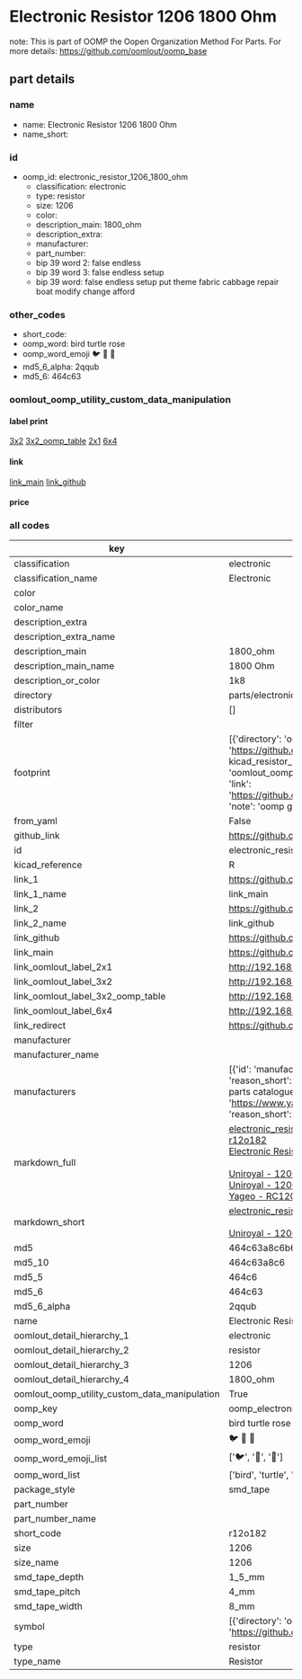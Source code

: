 # Electronic Resistor 1206 1800 Ohm  

note: This is part of OOMP the Oopen Organization Method For Parts. For more details: https://github.com/oomlout/oomp_base

##  part details
  







### name
* name: Electronic Resistor 1206 1800 Ohm
* name_short: 
### id
* oomp_id: electronic_resistor_1206_1800_ohm
  * classification: electronic
  * type: resistor
  * size: 1206
  * color: 
  * description_main: 1800_ohm
  * description_extra: 
  * manufacturer: 
  * part_number: 
  * bip 39 word 2: false endless
  * bip 39 word 3: false endless setup
  * bip 39 word: false endless setup put theme fabric cabbage repair boat modify change afford

### other_codes
* short_code: 
* oomp_word: bird turtle rose
* oomp_word_emoji :bird: :turtle: :rose:
* md5_6_alpha: 2qqub
* md5_6: 464c63






### oomlout_oomp_utility_custom_data_manipulation
#### label print
[3x2](http://192.168.1.245:1112/?label=oomp%202qqub)
[3x2_oomp_table](http://192.168.1.108:1112/?label=oomp%202qqub)
[2x1](http://192.168.1.242:1112/?label=oomp%202qqub)
[6x4](http://192.168.1.55:1112/?label=oomp%202qqub)    

#### link

[link_main](https://github.com/oomlout/oomlout_oomp_version_1_messy/tree/main/parts/electronic_resistor_1206_1800_ohm) [link_github](https://github.com/oomlout/oomlout_oomp_version_1_messy/tree/main/parts/electronic_resistor_1206_1800_ohm)                             

#### price







### all codes 
| key | value |  
| --- | --- |  
| classification | electronic |  
| classification_name | Electronic |  
| color |  |  
| color_name |  |  
| description_extra |  |  
| description_extra_name |  |  
| description_main | 1800_ohm |  
| description_main_name | 1800 Ohm |  
| description_or_color | 1k8 |  
| directory | parts/electronic_resistor_1206_1800_ohm |  
| distributors | [] |  
| filter |  |  
| footprint | [{'directory': 'oomlout_oomp_footprint_bot/footprints/kicad_resistor_smd_r_1206_3216metric//working/working.kicad_mod', 'index': 0, 'link': 'https://github.com/oomlout/oomlout_oomp_footprint_bot/tree/main/foootprntss/kicad_resistor_smd_r_1206_3216metric', 'note': 'source footprint kicad_resistor_smd_r_1206_3216metric', 'oomp_key': 'oomp_kicad_resistor_smd_r_1206_3216metric'}, {'directory': 'oomlout_oomp_footprint_bot/footprints/oomlout_oomlout_oomp_part_footprints_r12o182_electronic_resistor_1206_1800_ohm//working/working.kicad_mod', 'index': 1, 'link': 'https://github.com/oomlout/oomlout_oomp_footprint_bot/tree/main/foootprntss/oomlout_oomlout_oomp_part_footprints_r12o182_electronic_resistor_1206_1800_ohm', 'note': 'oomp generated footprint', 'oomp_key': 'oomp_oomlout_oomlout_oomp_part_footprints_r12o182_electronic_resistor_1206_1800_ohm'}] |  
| from_yaml | False |  
| github_link | https://github.com/oomlout/oomlout_oomp_part_src/tree/main/parts/electronic_resistor_1206_1800_ohm |  
| id | electronic_resistor_1206_1800_ohm |  
| kicad_reference | R |  
| link_1 | https://github.com/oomlout/oomlout_oomp_version_1_messy/tree/main/parts/electronic_resistor_1206_1800_ohm |  
| link_1_name | link_main |  
| link_2 | https://github.com/oomlout/oomlout_oomp_version_1_messy/tree/main/parts/electronic_resistor_1206_1800_ohm |  
| link_2_name | link_github |  
| link_github | https://github.com/oomlout/oomlout_oomp_version_1_messy/tree/main/parts/electronic_resistor_1206_1800_ohm |  
| link_main | https://github.com/oomlout/oomlout_oomp_version_1_messy/tree/main/parts/electronic_resistor_1206_1800_ohm |  
| link_oomlout_label_2x1 | http://192.168.1.242:1112/?label=oomp%202qqub |  
| link_oomlout_label_3x2 | http://192.168.1.245:1112/?label=oomp%202qqub |  
| link_oomlout_label_3x2_oomp_table | http://192.168.1.108:1112/?label=oomp%202qqub |  
| link_oomlout_label_6x4 | http://192.168.1.55:1112/?label=oomp%202qqub |  
| link_redirect | https://github.com/oomlout/oomlout_oomp_version_1_messy/tree/main/parts/electronic_resistor_1206_1800_ohm |  
| manufacturer |  |  
| manufacturer_name |  |  
| manufacturers | [{'id': 'manufacturer_uniroyal', 'link': '', 'name': 'Uniroyal', 'note': {'reason': 'did this one first, but not in jlc pcb basic parts and 1 percent are and they are the same price', 'reason_short': 'not in jlc basic parts'}, 'part_number': '1206W4J0182T5E'}, {'id': 'manufacturer_uniroyal', 'link': '', 'name': 'Uniroyal', 'note': {'reason': 'in the jlc basic parts catalogue', 'reason_short': 'jlc basic part'}, 'part_number': '1206W4F1801T5E'}, {'id': 'manufacturer_yageo', 'link': 'https://www.yageo.com/en/Chart/Download/pdf/RC1206JR-071K8L', 'name': 'Yageo', 'note': {'reason': 'yageo is a commonly cross referenced part number', 'reason_short': 'available everywhere'}, 'part_number': 'RC1206JR-071K8L'}] |  
| markdown_full | [electronic_resistor_1206_1800_ohm](none)<br>[r12o182](none)<br>[Electronic Resistor 1206 1800 Ohm](none)<br><br>[Uniroyal - 1206W4J0182T5E- not in jlc basic parts]() [(L)  ](https://www.lcsc.com/search?q=1206W4J0182T5E)[(D)  ](https://www.digikey.com/en/products?keywords=1206W4J0182T5E)[(M)  ](https://www.mouser.com/Search/Refine?Keyword=1206W4J0182T5E)[(N)  ](https://www.newark.com/search?st=1206W4J0182T5E)[(SZ)  ](https://so.szlcsc.com/global.html?k=1206W4J0182T5E)<br>[Uniroyal - 1206W4F1801T5E- jlc basic part]() [(L)  ](https://www.lcsc.com/search?q=1206W4F1801T5E)[(D)  ](https://www.digikey.com/en/products?keywords=1206W4F1801T5E)[(M)  ](https://www.mouser.com/Search/Refine?Keyword=1206W4F1801T5E)[(N)  ](https://www.newark.com/search?st=1206W4F1801T5E)[(SZ)  ](https://so.szlcsc.com/global.html?k=1206W4F1801T5E)<br>[Yageo - RC1206JR-071K8L- available everywhere](https://www.yageo.com/en/Chart/Download/pdf/RC1206JR-071K8L) [(L)  ](https://www.lcsc.com/search?q=RC1206JR-071K8L)[(D)  ](https://www.digikey.com/en/products?keywords=RC1206JR-071K8L)[(M)  ](https://www.mouser.com/Search/Refine?Keyword=RC1206JR-071K8L)[(N)  ](https://www.newark.com/search?st=RC1206JR-071K8L)[(SZ)  ](https://so.szlcsc.com/global.html?k=RC1206JR-071K8L)<br> |  
| markdown_short | [electronic_resistor_1206_1800_ohm](none)<br><br>[Uniroyal - 1206W4J0182T5E- not in jlc basic parts]()[Uniroyal - 1206W4F1801T5E- jlc basic part]()[Yageo - RC1206JR-071K8L- available everywhere](https://www.yageo.com/en/Chart/Download/pdf/RC1206JR-071K8L) |  
| md5 | 464c63a8c6b683f545f00aed89126a92 |  
| md5_10 | 464c63a8c6 |  
| md5_5 | 464c6 |  
| md5_6 | 464c63 |  
| md5_6_alpha | 2qqub |  
| name | Electronic Resistor 1206 1800 Ohm |  
| oomlout_detail_hierarchy_1 | electronic |  
| oomlout_detail_hierarchy_2 | resistor |  
| oomlout_detail_hierarchy_3 | 1206 |  
| oomlout_detail_hierarchy_4 | 1800_ohm |  
| oomlout_oomp_utility_custom_data_manipulation | True |  
| oomp_key | oomp_electronic_resistor_1206_1800_ohm |  
| oomp_word | bird turtle rose |  
| oomp_word_emoji | :bird: :turtle: :rose: |  
| oomp_word_emoji_list | [':bird:', ':turtle:', ':rose:'] |  
| oomp_word_list | ['bird', 'turtle', 'rose'] |  
| package_style | smd_tape |  
| part_number |  |  
| part_number_name |  |  
| short_code | r12o182 |  
| size | 1206 |  
| size_name | 1206 |  
| smd_tape_depth | 1_5_mm |  
| smd_tape_pitch | 4_mm |  
| smd_tape_width | 8_mm |  
| symbol | [{'directory': 'oomlout_oomp_symbol_bot/symbols/kicad_device_r//working/working.kicad_sym', 'index': 0, 'link': 'https://github.com/oomlout/oomlout_oomp_symbol_bot/tree/main/symbols/kicad_device_r', 'oomp_key': 'oomp_kicad_device_r'}] |  
| type | resistor |  
| type_name | Resistor |  
